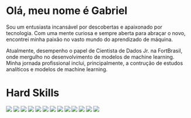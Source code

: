 # Olá, meu nome é Gabriel
Sou um entusiasta incansável por descobertas e apaixonado por tecnologia. Com uma mente curiosa e sempre aberta para abraçar o novo, encontrei minha paixão no vasto mundo do aprendizado de máquina.

Atualmente, desempenho o papel de Cientista de Dados Jr. na FortBrasil, onde mergulho no desenvolvimento de modelos de machine learning. Minha jornada profissional inclui, principalmente, a contrução de estudos analíticos e modelos de machine learning.


# Hard Skills


<img src="https://img.shields.io/badge/Python-FFD43B?style=for-the-badge&logo=python&logoColor=blue" /> 
<img src="https://img.shields.io/badge/Pandas-2C2D72?style=for-the-badge&logo=pandas&logoColor=white"/> 
<img src="https://img.shields.io/badge/Apache_Spark-FFFFFF?style=for-the-badge&logo=apachespark&logoColor=#E35A16"/> <img src="https://img.shields.io/badge/scikit_learn-F7931E?style=for-the-badge&logo=scikit-learn&logoColor=white"/> <img src="https://img.shields.io/badge/Plotly-239120?style=for-the-badge&logo=plotly&logoColor=white"/> 
<img src="https://img.shields.io/badge/SciPy-654FF0?style=for-the-badge&logo=SciPy&logoColor=white"/> 
<img src="https://img.shields.io/badge/Databricks-FF3621?style=for-the-badge&logo=Databricks&logoColor=white "/> 
<img src="https://img.shields.io/badge/Microsoft_SQL_Server-CC2927?style=for-the-badge&logo=microsoft-sql-server&logoColor=white" />  
<img src="https://img.shields.io/badge/Ubuntu-E95420?style=for-the-badge&logo=ubuntu&logoColor=white" /> 
<img src="https://img.shields.io/badge/Docker-2496ED?style=for-the-badge&logo=docker&logoColor=white" /> 
<img src="https://img.shields.io/badge/Git-E34F26?style=for-the-badge&logo=git&logoColor=white"/>
<img src="https://img.shields.io/badge/PowerBI-F2C811?style=for-the-badge&logo=Power%20BI&logoColor=white"/>        <img src="https://img.shields.io/badge/Microsoft_Office-D83B01?style=for-the-badge&logo=microsoft-office&logoColor=white"/> 



